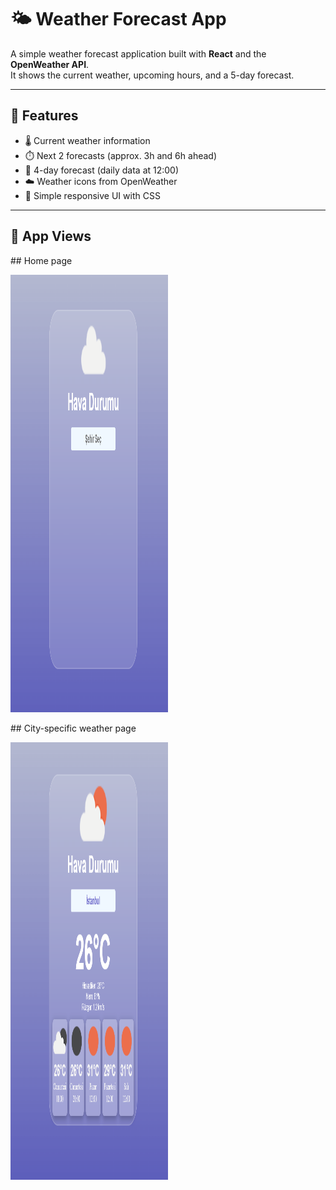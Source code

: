 # 🌤️ Weather Forecast App

A simple weather forecast application built with **React** and the **OpenWeather API**.  
It shows the current weather, upcoming hours, and a 5-day forecast.

---

## 🚀 Features

- 🌡️ Current weather information
- ⏱️ Next 2 forecasts (approx. 3h and 6h ahead)
- 📅 4-day forecast (daily data at 12:00)
- ☁️ Weather icons from OpenWeather
- 🎨 Simple responsive UI with CSS

---
## 👀 App Views

<div >
  <p>  
  ## Home page
  </p>
  <img src="./screenshots/home.png" width="50%" height="700" />
  <p>  
  ## City-specific weather page
  </p>
  <img src="./screenshots/detail.png" width="50%" height="700" />
</div>
